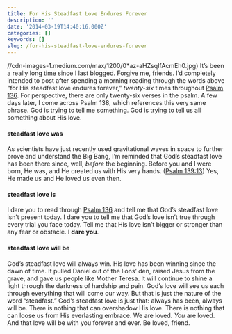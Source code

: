 ```yaml
---
title: For His Steadfast Love Endures Forever
description: ''
date: '2014-03-19T14:40:16.000Z'
categories: []
keywords: []
slug: /for-his-steadfast-love-endures-forever
---
```

//cdn-images-1.medium.com/max/1200/0*az-aHZsqIfAcmEh0.jpg)
It’s been a really long time since I last blogged. Forgive me, friends. I’d completely intended to post after spending a morning reading through the words above “for His steadfast love endures forever,” _twenty-six_ times throughout [Psalm 136](http://www.biblegateway.com/passage/?search=psalm+136&version=ESV). For perspective, there are only twenty-six verses in the psalm. A few days later, I come across Psalm 138, which references this very same phrase. God is trying to tell me something. God is trying to tell us all something about His love.
#### steadfast love was
As scientists have just recently used gravitational waves in space to further prove and understand the Big Bang, I’m reminded that God’s steadfast love has been there since, well, _before_ the beginning. Before you and I were born, He was, and He created us with His very hands. ([Psalm 139:13](http://www.biblegateway.com/passage/?search=psalm+139%3A13&version=ESV)) Yes, He made us and He loved us even then.
#### steadfast love is
I dare you to read through [Psalm 136](http://www.biblegateway.com/passage/?search=psalm+136&version=ESV) and tell me that God’s steadfast love isn’t present today. I dare you to tell me that God’s love isn’t true through every trial you face today. Tell me that His love isn’t bigger or stronger than any fear or obstacle. **I dare you**.
#### steadfast love will be
God’s steadfast love will always win. His love has been winning since the dawn of time. It pulled Daniel out of the lions’ den, raised Jesus from the grave, and gave us people like Mother Teresa. It will continue to shine a light through the darkness of hardship and pain. God’s love will see us each through everything that will come our way. But that is just the nature of the word “steadfast.”
God’s steadfast love is just that: always has been, always will be. There is nothing that can overshadow His love. There is nothing that can loose us from His everlasting embrace. We are loved. _You_ are loved. And that love will be with you forever and ever. Be loved, friend.
